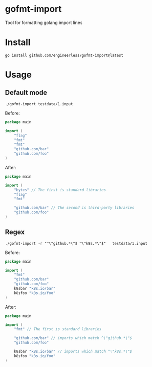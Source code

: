 # gofmt-import

Tool for formatting golang import lines

# Install

```shell
go install github.com/engineerless/gofmt-import@latest
```

# Usage

## Default mode

```shell
./gofmt-import testdata/1.input
```

Before:

```go
package main

import (
	"flag"
	"fmt"
	"fmt"
	"github.com/bar"
	"github.com/foo"
)
```

After:

```go
package main

import (
	"bytes" // The first is standard libraries
	"flag"
	"fmt"

	"github.com/bar" // The second is third-party libraries
	"github.com/foo"
)
```

## Regex

```shell
./gofmt-import -r "^\"github.*\"$ ^\"k8s.*\"$"   testdata/1.input
```

Before:

```go
package main

import (
	"fmt"
	"github.com/bar"
	"github.com/foo"
	k8sbar "k8s.io/bar"
	k8sfoo "k8s.io/foo"
)

```

After:

```go
package main

import (
	"fmt" // The first is standard libraries

	"github.com/bar" // imports which match ^\"github.*\"$
	"github.com/foo"

	k8sbar "k8s.io/bar" // imports which match ^\"k8s.*\"$
	k8sfoo "k8s.io/foo"
)

```

